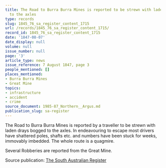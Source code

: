 ```yaml
---
title: The Road to Burra Burra Mines is reported to be strewn with laden drays bogged
  to the axles
type: records
slug: 1845_76_sa_register_content_1715
url: /records/1845_76_sa_register_content_1715/
record_id: 1845_76_sa_register_content_1715
date: '1847-08-07'
date_display: null
volume: null
issue_number: null
page: '3'
article_type: news
issue_reference: 7 August 1847, page 3
people_mentioned: []
places_mentioned:
- Burra Burra Mines
- Great Mine
topics:
- infrastructure
- accident
- crime
source_document: 1985-87_Northern__Argus.md
publication_slug: sa-register
---
```


The Road to Burra Burra Mines is reported by a traveller to be strewn with laden drays bogged to the axles.  In endeavouring to escape most drivers have shattered poles, shafts etc. and numbers have been stuck for weeks, immovably imbedded.  The whole route is a quagmire.

Several Robberies are reported from the Great Mine.

Source publication: [The South Australian Register](/publications/sa-register/)

